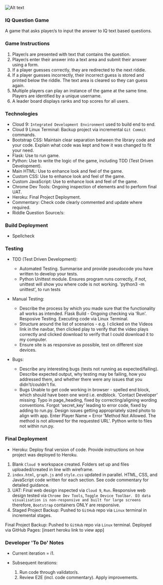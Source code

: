 ![Alt text](https://ak4.picdn.net/shutterstock/videos/16982824/thumb/1.jpg?i10c=img.resize(height:160))

### IQ Question Game
A game that asks player/s to input the answer to IQ text based questions.

### Game Instructions
1. Player/s are presented with text that contains the question.
2. Player/s enter their answer into a text area and submit their answer using a form.
3. If a player guesses correctly, they are redirected to the next riddle.
4. If a player guesses incorrectly, their incorrect guess is stored and printed below the riddle. The text area is cleared so they can guess again.
5. Multiple players can play an instance of the game at the same time. Players are identified by a unique username.
6. A leader board displays ranks and top scores for all users.

### Technologies

* Cloud 9: `Integrated Development Environment` used to build end to end.
* Cloud 9 Linux Terminal: Backup project via incremental `Git Commit` commands.
* Bootstrap CSS: Maintain clear separation between the library code and your code. Explain what code was kept and how it was changed to fit your need.
* Flask: Use to run game.
* Python: Use to write the logic of the game, including TDD (Test Driven Development).
* Main HTML: Use to enhance look and feel of the game.
* Custom CSS: Use to enhance look and feel of the game.
* Custom JavaScript: Use to enhance look and feel of the game.
* Chrome Dev Tools: Ongoing inspection of elements and to perform final UAT.
* Heroku: Final Project Deployment.
* Commentary: Check code clearly commented and update where required.
* Riddle Question Source/s: 

### Build Deployment
* Spellcheck

### Testing
* TDD (Test Driven Development): 
    - Automated Testing. Summarise and provide pseudocode you have written to develop your tests.
    - Python Unittest module. Ensures program runs correctly, if not, unittest will show you where code is not working. 'python3 -m unittest', to run tests
* Manual Testing: 
    - Describe the process by which you made sure that the functionality all works as intended.
            Flask Build - Ongoing checking via 'Run'.
            Resposive Testing.
            Executing code via Linux Terminal.
    - Structure around the list of scenarios - e.g. I clicked on the Videos link in the navbar, then clicked play to verify that the video plays correctly and clicked download to verify that I could download it to my computer.
    - Ensure site is as responsive as possible, test on different size devices.
* Bugs:
    - Describe any interesting bugs (tests not running as expected/failing). Describe expected output, why testing may be failing, how you addressed them, and whether there were any issues that you didn't/couldn't fix.
    

    * Bugs
    Unable to get code working in browser - spelled end block, which should have been one word i.e. endblock.
    'Contact Developer' missing: Typo in page_heading, fixed by correcting/aligning wording conventions.
    Forgot 'secret_key' leading to error code, fixed by adding to run.py.
    Design issues getting appropriately sized photo to align with app.
    Enter Player Name = Error 'Method Not Allowed. The method is not allowed for the requested URL'. Python write to files not within run.py.

### Final Deployment
* Heroku: Deploy final version of code. Provide instructions on how project was deployed to Heroku.

1. Blank `Cloud 9` workspace created. Folders set up and files uploaded/created in line with wireframe.
2. `index.html`, `graph.js` and `style.css` updated in parallel. HTML, CSS, and JavaScript code written for each section. See code commentary for detailed guidance.
3. UAT: Final web design inspected via `Cloud 9`, `Run`. Responsive web design tested via `Chrome Dev Tools`, `Toggle Device Toolbar`. ``` D3 data visualisation is non-responsive and built for large screens``` therefore, `Bootstrap` containers ONLY are responsive.
4. Staged Project Backup: Pushed to `GitHub` repo via `Linux` terminal in incremental stages.

Final Project Backup: Pushed to `GitHub` repo via `Linux` terminal.
Deployed via GitHub Pages: [insert heroku link to view app]


### Developer 'To Do' Notes

* Current iteration = i1.
* Subsequent iterations:

    1. Run code through validator/s.
    2. Review E2E (incl. code commentary). Apply improvements.
    
